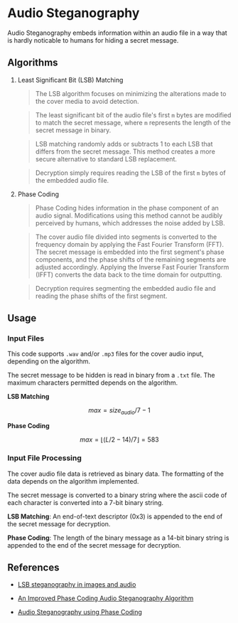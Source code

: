 # Audio Steganography

Audio Steganography embeds information within an audio file in a way that is 
hardly noticable to humans for hiding a secret message.

## Algorithms

1. Least Significant Bit (LSB) Matching

    >The LSB algorithm focuses on minimizing the alterations made to the cover media to avoid detection.

    >The least significant bit of the audio file's first `m` bytes are modified to match the secret message, where `m` represents the length of the secret message in binary.

    >LSB matching randomly adds or subtracts 1 to each LSB that differs from the secret message.
    >This method creates a more secure alternative to standard LSB replacement.

    >Decryption simply requires reading the LSB of the first `m` bytes of the embedded audio file.

2. Phase Coding

    >Phase Coding hides information in the phase component of an audio signal.
    >Modifications using this method cannot be audibly perceived by humans, which addresses the noise added by LSB.

    >The cover audio file divided into segments is converted to the frequency domain by applying the Fast Fourier Transform (FFT).
    >The secret message is embedded into the first segment's phase components, and the phase shifts of the remaining segments are adjusted accordingly.
    >Applying the Inverse Fast Fourier Transform (IFFT) converts the data back to the time domain for outputting.

    >Decryption requires segmenting the embedded audio file and reading the phase shifts of the first segment.

## Usage

### Input Files

This code supports `.wav` and/or `.mp3` files for the cover audio input, 
depending on the algorithm.

The secret message to be hidden is read in binary from a `.txt` file. The 
maximum characters permitted depends on the algorithm.

**LSB Matching**

$$max = size_{audio}/7 - 1$$

**Phase Coding**

$$max = \lfloor (L/2  - 14)/7 \rfloor = 583$$

### Input File Processing

The cover audio file data is retrieved as binary data. The formatting of the data depends on the algorithm implemented.

The secret message is converted to a binary string where the ascii code of each character is converted into a 7-bit binary string.

**LSB Matching**: An end-of-text descriptor (0x3) is appended to the end of the secret message for decryption.

**Phase Coding**: The length of the binary message as a 14-bit binary string is appended to the end of the secret message for decryption.

## References

- [LSB steganography in images and audio](https://daniellerch.me/stego/intro/lsb-en/)

- [An Improved Phase Coding Audio Steganography Algorithm](https://arxiv.org/html/2408.13277v1)

- [Audio Steganography using Phase Coding](https://medium.com/@achyuta.katta/audio-steganography-using-phase-encoding-d13f100380f2)

